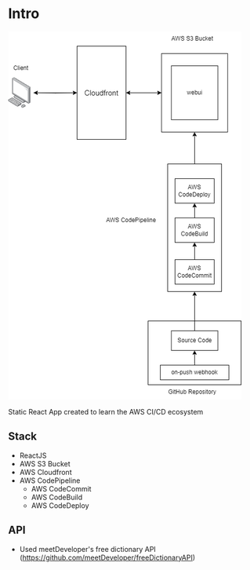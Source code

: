 # Intro
![Alt text](./architecture.drawio.png)

Static React App created to learn the AWS CI/CD ecosystem

## Stack
- ReactJS
- AWS S3 Bucket
- AWS Cloudfront
- AWS CodePipeline
    - AWS CodeCommit
    - AWS CodeBuild
    - AWS CodeDeploy
    
## API
- Used meetDeveloper's free dictionary API (https://github.com/meetDeveloper/freeDictionaryAPI)